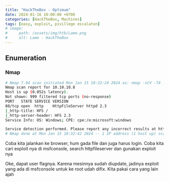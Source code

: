 ```yaml
---
title: "HackTheBox - Optimum"
date: 2024-01-16 10:00:00 +0700
categories: [HackTheBox, Machines]
tags: [easy, exploit, pivillege escalaton]
# image:
#     path: /assets/img/htb/Lame.png
#     alt: Lame - HackTheBox
---
```


 ## Enumeration

 ### Nmap
 ```bash
 # Nmap 7.94 scan initiated Mon Jan 15 10:32:24 2024 as: nmap -sCV -T4 -oN nmap.txt 10.10.10.8
Nmap scan report for 10.10.10.8
Host is up (0.052s latency).
Not shown: 999 filtered tcp ports (no-response)
PORT   STATE SERVICE VERSION
80/tcp open  http    HttpFileServer httpd 2.3
|_http-title: HFS /
|_http-server-header: HFS 2.3
Service Info: OS: Windows; CPE: cpe:/o:microsoft:windows

Service detection performed. Please report any incorrect results at https://nmap.org/submit/ .
# Nmap done at Mon Jan 15 10:32:42 2024 -- 1 IP address (1 host up) scanned in 18.37 seconds
 ```
Coba kita jalankan ke browser, hum gada file dan juga harus login. Coba kita cari exploit nya di msfconsole, search httpfileserver dan gunakan exploit nya

<!-- ss_an exploit -->

Oke, dapat user flagnya. Karena mesinnya sudah diupdate, jadinya exploit yang ada di msfconsole untuk ke root udah difix. Kita pakai cara yang lain ajah

